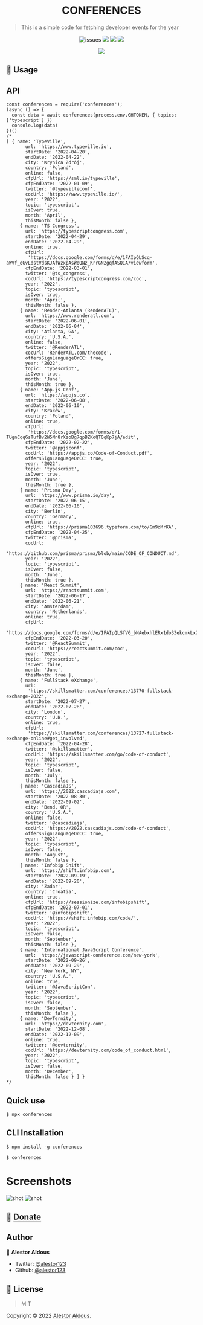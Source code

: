 <h1 align=center>CONFERENCES</h1>

> This is a simple code for fetching developer events for the year

<p align=center>
<img src="https://img.shields.io/github/license/alestor123/CONFERENCES" alt=issues >
<a href="https://github.com/alestor123/CONFERENCES/issues">
<img src="https://img.shields.io/github/issues-raw/alestor123/CONFERENCES"></a>
<img src="https://github.com/alestor123/CONFERENCES/actions/workflows/main.yml/badge.svg?branch=master">
<a href="https://www.npmjs.com/package/conferences"><img src="https://img.shields.io/npm/v/conferences"></a>
</p>
<p align=center>
<a href="https://npmjs.org/package/conferences">
<img src="https://nodei.co/npm/conferences.png"></a>
</p>

## 🚀 Usage

## API

```
const conferences = require('conferences');
(async () => {
  const data = await conferences(process.env.GHTOKEN, { topics: ['typescript'] })
  console.log(data)
})()
/*
[ { name: 'TypeVille',
       url: 'https://www.typeville.io',
       startDate: '2022-04-20',
       endDate: '2022-04-22',
       city: 'Krynica Zdrój',
       country: 'Poland',
       online: false,
       cfpUrl: 'https://sml.io/typeville',
       cfpEndDate: '2022-01-09',
       twitter: '@typevilleconf',
       cocUrl: 'https://www.typeville.io/',
       year: '2022',
       topic: 'typescript',
       isOver: true,
       month: 'April',
       thisMonth: false },
     { name: 'TS Congress',
       url: 'https://typescriptcongress.com',
       startDate: '2022-04-29',
       endDate: '2022-04-29',
       online: true,
       cfpUrl:
        'https://docs.google.com/forms/d/e/1FAIpQLScq-aWVf_oGvLdstVdsKJAfWzxpAsWoQNz_KrrGN2gqfASQ1A/viewform',
       cfpEndDate: '2022-03-01',
       twitter: '@ts_congress',
       cocUrl: 'https://typescriptcongress.com/coc',
       year: '2022',
       topic: 'typescript',
       isOver: true,
       month: 'April',
       thisMonth: false },
     { name: 'Render-Atlanta (RenderATL)',
       url: 'https://www.renderatl.com',
       startDate: '2022-06-01',
       endDate: '2022-06-04',
       city: 'Atlanta, GA',
       country: 'U.S.A.',
       online: false,
       twitter: '@RenderATL',
       cocUrl: 'RenderATL.com/thecode',
       offersSignLanguageOrCC: true,
       year: '2022',
       topic: 'typescript',
       isOver: true,
       month: 'June',
       thisMonth: true },
     { name: 'App.js Conf',
       url: 'https://appjs.co',
       startDate: '2022-06-08',
       endDate: '2022-06-10',
       city: 'Kraków',
       country: 'Poland',
       online: true,
       cfpUrl:
        'https://docs.google.com/forms/d/1-TUgnCqqGsTufBv2W5Nn8rXzoBg7qpBZKoQT0qKp7jA/edit',
       cfpEndDate: '2022-02-22',
       twitter: '@appjsconf',
       cocUrl: 'https://appjs.co/Code-of-Conduct.pdf',
       offersSignLanguageOrCC: true,
       year: '2022',
       topic: 'typescript',
       isOver: true,
       month: 'June',
       thisMonth: true },
     { name: 'Prisma Day',
       url: 'https://www.prisma.io/day',
       startDate: '2022-06-15',
       endDate: '2022-06-16',
       city: 'Berlin',
       country: 'Germany',
       online: true,
       cfpUrl: 'https://prisma103696.typeform.com/to/Gm9zMrKA',
       cfpEndDate: '2022-04-25',
       twitter: '@prisma',
       cocUrl:
        'https://github.com/prisma/prisma/blob/main/CODE_OF_CONDUCT.md',
       year: '2022',
       topic: 'typescript',
       isOver: false,
       month: 'June',
       thisMonth: true },
     { name: 'React Summit',
       url: 'https://reactsummit.com',
       startDate: '2022-06-17',
       endDate: '2022-06-21',
       city: 'Amsterdam',
       country: 'Netherlands',
       online: true,
       cfpUrl:
        'https://docs.google.com/forms/d/e/1FAIpQLSfVG_bNAebxhlERx1do33ekcmkLx25f1wh478MPv2CW6UvMlw/viewform',
       cfpEndDate: '2022-03-20',
       twitter: '@ReactSummit',
       cocUrl: 'https://reactsummit.com/coc',
       year: '2022',
       topic: 'typescript',
       isOver: false,
       month: 'June',
       thisMonth: true },
     { name: 'FullStack eXchange',
       url:
        'https://skillsmatter.com/conferences/13770-fullstack-exchange-2022',
       startDate: '2022-07-27',
       endDate: '2022-07-28',
       city: 'London',
       country: 'U.K.',
       online: true,
       cfpUrl:
        'https://skillsmatter.com/conferences/13727-fullstack-exchange-online#get_involved',
       cfpEndDate: '2022-04-28',
       twitter: '@skillsmatter',
       cocUrl: 'https://skillsmatter.com/go/code-of-conduct',
       year: '2022',
       topic: 'typescript',
       isOver: false,
       month: 'July',
       thisMonth: false },
     { name: 'CascadiaJS',
       url: 'https://2022.cascadiajs.com',
       startDate: '2022-08-30',
       endDate: '2022-09-02',
       city: 'Bend, OR',
       country: 'U.S.A.',
       online: false,
       twitter: '@cascadiajs',
       cocUrl: 'https://2022.cascadiajs.com/code-of-conduct',
       offersSignLanguageOrCC: true,
       year: '2022',
       topic: 'typescript',
       isOver: false,
       month: 'August',
       thisMonth: false },
     { name: 'Infobip Shift',
       url: 'https://shift.infobip.com',
       startDate: '2022-09-19',
       endDate: '2022-09-20',
       city: 'Zadar',
       country: 'Croatia',
       online: true,
       cfpUrl: 'https://sessionize.com/infobipshift',
       cfpEndDate: '2022-07-01',
       twitter: '@infobipshift',
       cocUrl: 'https://shift.infobip.com/code/',
       year: '2022',
       topic: 'typescript',
       isOver: false,
       month: 'September',
       thisMonth: false },
     { name: 'International JavaScript Conference',
       url: 'https://javascript-conference.com/new-york',
       startDate: '2022-09-26',
       endDate: '2022-09-29',
       city: 'New York, NY',
       country: 'U.S.A.',
       online: true,
       twitter: '@JavaScriptCon',
       year: '2022',
       topic: 'typescript',
       isOver: false,
       month: 'September',
       thisMonth: false },
     { name: 'DevTernity',
       url: 'https://devternity.com',
       startDate: '2022-12-08',
       endDate: '2022-12-09',
       online: true,
       twitter: '@devternity',
       cocUrl: 'https://devternity.com/code_of_conduct.html',
       year: '2022',
       topic: 'typescript',
       isOver: false,
       month: 'December',
       thisMonth: false } ] }
*/
```

## Quick use
```
$ npx conferences 
```
## CLI Installation
```
$ npm install -g conferences
```
```
$ conferences
```
# Screenshots    

![shot](./demo/shots/conferences.png)
![shot](./demo/shots/conferences1.png)



## 💖 [Donate](https://alestor123.is-a.dev/donate)



## Author

👤 **Alestor Aldous**

- Twitter: [@alestor123](https://twitter.com/alestor123)
- Github: [@alestor123](https://github.com/alestor123)


## 📝 License
> MIT

Copyright © 2022 [Alestor Aldous](https://github.com/alestor123).<br />